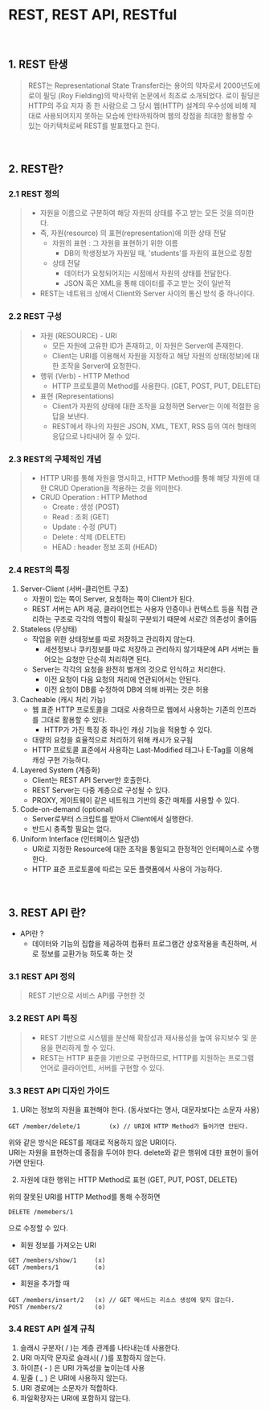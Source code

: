 # REST, REST API, RESTful

<br>

## 1. REST 탄생 
> REST는 Representational State Transfer라는 용어의 약자로서 2000년도에 로이 필딩 (Roy Fielding)의 박사학위 논문에서 최초로 소개되었다. 로이 필딩은 HTTP의 주요 저자 중 한 사람으로 그 당시 웹(HTTP) 설계의 우수성에 비해 제대로 사용되어지지 못하는 모습에 안타까워하며 웹의 장점을 최대한 활용할 수 있는 아키텍처로써 REST를 발표했다고 한다.

<br>

## 2. REST란? 

### 2.1 REST 정의 
> - 자원을 이름으로 구분하여 해당 자원의 상태를 주고 받는 모든 것을 의미한다. 
> - 즉, 자원(resource) 의 표현(representation)에 의한 상태 전달 
>   - 자원의 표현 : 그 자원을 표현하기 위한 이름 
>     - DB의 학생정보가 자원일 때, 'students'를 자원의 표현으로 칭함 
>   - 상태 전달 
>     - 데이터가 요청되어지는 시점에서 자원의 상태를 전달한다.
>     - JSON 혹은 XML을 통해 데이터를 주고 받는 것이 일반적 
> - REST는 네트워크 상에서 Client와 Server 사이의 통신 방식 중 하나이다. 

### 2.2 REST 구성 
> - 자원 (RESOURCE) - URI
>   - 모든 자원에 고유한 ID가 존재하고, 이 자원은 Server에 존재한다. 
>   - Client는 URI를 이용해서 자원을 지정하고 해당 자원의 상태(정보)에 대한 조작을 Server에 요청한다.  
> - 행위 (Verb) - HTTP Method
>   - HTTP 프로토콜의 Method를 사용한다. (GET, POST, PUT, DELETE)  
> - 표현 (Representations) 
>   - Client가 자원의 상태에 대한 조작을 요청하면 Server는 이에 적절한 응답을 보낸다. 
>   - REST에서 하나의 자원은 JSON, XML, TEXT, RSS 등의 여러 형태의 응답으로 나타내어 질 수 있다. 

### 2.3 REST의 구체적인 개념 
> - HTTP URI를 통해 자원을 명시하고, HTTP Method를 통해 해당 자원에 대한 CRUD Operation을 적용하는 것을 의미한다. <br>
> - CRUD Operation : HTTP Method 
>   - Create : 생성 (POST) 
>   - Read : 조회 (GET) 
>   - Update : 수정 (PUT) 
>   - Delete : 삭제 (DELETE)
>   - HEAD : header 정보 조회 (HEAD) 

### 2.4 REST의 특징 

1. Server-Client (서버-클리언트 구조) 
   - 자원이 있는 쪽이 Server, 요청하는 쪽이 Client가 된다. 
   - REST 서버는 API 제공, 클라이언트는 사용자 인증이나 컨텍스트 등을 직접 관리하는 구조로 각각의 역할이 확실히 구분되기 때문에 서로간 의존성이 줄어듬 
2. Stateless (무상태)
   - 작업을 위한 상태정보를 따로 저장하고 관리하지 않는다. 
      - 세션정보나 쿠키정보를 따로 저장하고 관리하지 않기때문에 API 서버는 들어오는 요청만 단순히 처리하면 된다. 
   - Server는 각각의 요청을 완전히 별개의 것으로 인식하고 처리한다. 
     - 이전 요청이 다음 요청의 처리에 연관되어서는 안된다. 
     - 이전 요청이 DB를 수정하여 DB에 의해 바뀌는 것은 허용 
3. Cacheable (캐시 처리 가능)
    - 웹 표준 HTTP 프로토콜을 그대로 사용하므로 웹에서 사용하는 기존의 인프라를 그대로 활용할 수 있다. 
      - HTTP가 가진 특징 중 하나인 캐싱 기능을 적용할 수 있다. 
    - 대량의 요청을 효율적으로 처리하기 위해 캐시가 요구됨 
    - HTTP 프로토콜 표준에서 사용하는 Last-Modified 태그나 E-Tag를 이용해 캐싱 구현 가능하다. 
4. Layered System (계층화) 
    - Client는 REST API Server만 호출한다. 
    - REST Server는 다중 계층으로 구성될 수 있다. 
    - PROXY, 게이트웨이 같은 네트워크 기반의 중간 매체를 사용할 수 있다.
5. Code-on-demand (optional) 
    - Server로부터 스크립트를 받아서 Client에서 실행한다.
    - 반드시 충족할 필요는 없다. 
6. Uniform Interface (인터페이스 일관성) 
    - URI로 지정한 Resource에 대한 조작을 통일되고 한정적인 인터페이스로 수행한다. 
    - HTTP 표준 프로토콜에 따르는 모든 플랫폼에서 사용이 가능하다. 

<br>

## 3. REST API 란? 

- API란 ?
    -  데이터와 기능의 집합을 제공하여 컴퓨터 프로그램간 상호작용을 촉진하며, 서로 정보를 교환가능 하도록 하는 것

### 3.1 REST API 정의 
> REST 기반으로 서비스 API를 구현한 것 

### 3.2 REST API 특징 
> - REST 기반으로 시스템을 분산해 확장성과 재사용성을 높여 유지보수 및 운용을 편리하게 할 수 있다. 
> - REST는 HTTP 표준을 기반으로 구현하므로, HTTP를 지원하는 프로그램 언어로 클라이언트, 서버를 구현할 수 있다. 

### 3.3 REST API 디자인 가이드 

1. URI는 정보의 자원을 표현해야 한다. (동사보다는 명사, 대문자보다는 소문자 사용) 
```
GET /member/delete/1        (x) // URI에 HTTP Method가 들어가면 안된다. 
```
위와 같은 방식은 REST를 제대로 적용하지 않은 URI이다. <br>
URI는 자원을 표현하는데 중점을 두어야 한다. delete와 같은 행위에 대한 표현이 들어가면 안된다. 

2. 자원에 대한 행위는 HTTP Method로 표현  (GET, PUT, POST, DELETE)

위의 잘못된 URI를 HTTP Method를 통해 수정하면 
```
DELETE /memebers/1 
```
으로 수정할 수 있다. 

- 회원 정보를 가져오는 URI 
```
GET /members/show/1     (x)
GET /members/1          (o)
```
- 회원을 추가할 때 
```
GET /members/insert/2   (x) // GET 메서드는 리소스 생성에 맞지 않는다. 
POST /members/2         (o)
```

### 3.4 REST API 설계 규칙 
1. 슬래시 구분자( / )는 계층 관계를 나타내는데 사용한다. 
2. URI 마지막 문자로 슬래시( / )를 포함하지 않는다. 
3. 하이픈( - ) 은 URI 가독성을 높이는데 사용 
4. 밑줄 ( _ ) 은 URI에 사용하지 않는다. 
5. URI 경로에는 소문자가 적합하다. 
6. 파일확장자는 URI에 포함하지 않는다. 